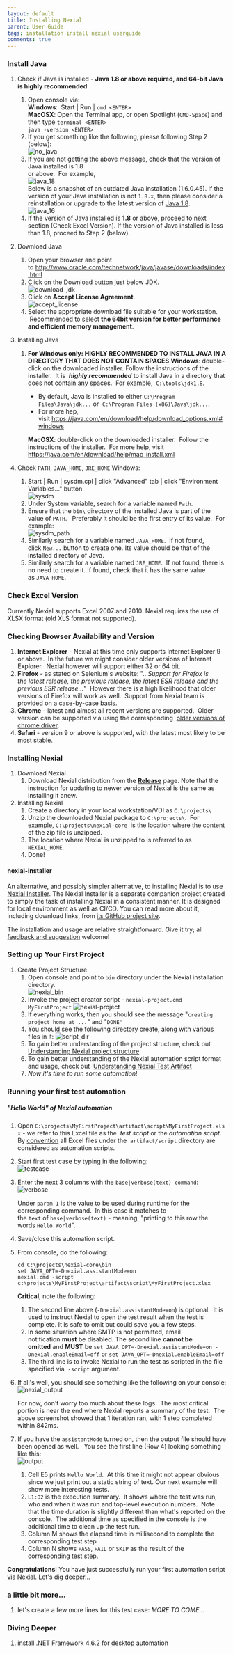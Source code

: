```yaml
---
layout: default
title: Installing Nexial
parent: User Guide
tags: installation install nexial userguide
comments: true
---
```



### Install Java
1. Check if Java is installed - **Java 1.8 or above required, and 64-bit Java is highly recommended**
   1. Open console via: <br/>
      **Windows**:  Start | Run | `cmd <ENTER>`<br/> 
      **MacOSX**: Open the Terminal app, or open Spotlight (`CMD-Space`) and then type `terminal <ENTER>`<br/>
      `java -version <ENTER>`
   3. If you get something like the following, please following Step 2 (below):<br/>
      ![no_java](image/InstallingNexial_01.png)
   4. If you are not getting the above message, check that the version of Java installed is 1.8<br/>
      or above.  For example,<br/>
      ![java_18](image/InstallingNexial_02.png)<br/>
      Below is a snapshot of an outdated Java installation (1.6.0.45). If the version of your Java installation
      is not `1.8.x`, then please consider a reinstallation or upgrade to the latest version of 
      <a href="http://www.oracle.com/technetwork/java/javase/downloads/jdk8-downloads-2133151.html" class="external-link" target="_nexial_link">Java 1.8</a>.
      <br/>
      ![java_16](image/InstallingNexial_02a.png)
   5. If the version of Java installed is **1.8** or above, proceed to next section (Check Excel Version). If the 
      version of Java installed is less than 1.8, proceed to Step 2 (below).

2. Download Java
   1. Open your browser and point to <a href="http://www.oracle.com/technetwork/java/javase/downloads/index.html" class="external-link" target="_nexial_link">http://www.oracle.com/technetwork/java/javase/downloads/index.html</a>
   2. Click on the Download button just below JDK.<br/>
      ![download_jdk](image/InstallingNexial_03.png)
   3. Click on **Accept License Agreement**.<br/>
      ![accept_license](image/InstallingNexial_04.png)
   4. Select the appropriate download file suitable for your workstation.  Recommended to select **the 64bit version 
      for better performance and efficient memory management**.

2. Installing Java
   1. **For Windows only: HIGHLY RECOMMENDED TO INSTALL JAVA IN A DIRECTORY THAT DOES NOT CONTAIN SPACES**
      **Windows**: double-click on the downloaded installer. Follow the instructions of the installer.  It is 
      _**highly recommended**_ to install Java in a directory that does not contain any spaces.  For example, 
      `C:\tools\jdk1.8`.  
       
      - By default, Java is installed to either `C:\Program Files\Java\jdk...` or 
        `C:\Program Files (x86)\Java\jdk...`.   
      - For more hep, visit <a href="https://java.com/en/download/help/download_options.xml#windows" class="external-link" target="_nexial_link">https://java.com/en/download/help/download_options.xml#windows</a>
       
      **MacOSX**: double-click on the downloaded installer.  Follow the instructions of the installer.  For more help, 
      visit 
      <a href="https://java.com/en/download/help/mac_install.xml" class="external-link" target="_nexial_link">https://java.com/en/download/help/mac_install.xml</a>

3. Check `PATH`, `JAVA_HOME`, `JRE_HOME`
   Windows: 
   1. Start | Run | sysdm.cpl <ENTER> | click "Advanced" tab | click "Environment Variables..." button<br/>
      ![sysdm](image/InstallingNexial_05.png) 
   1. Under System variable, search for a variable named `Path`.
   1. Ensure that the `bin\` directory of the installed Java is part of the value of `PATH`.  
      Preferably it should be the first entry of its value.  For example:<br/>
      ![sysdm_path](image/InstallingNexial_06.png) 
   1. Similarly search for a variable named `JAVA_HOME`.  If not found, click `New...` button to create one. Its value 
      should be that of the installed directory of Java.
   1. Similarly search for a variable named `JRE_HOME`.  If not found, there is no need to create it. If found, check 
      that it has the same value as `JAVA_HOME`.


### Check Excel Version
Currently Nexial supports Excel 2007 and 2010. Nexial requires the use of XLSX format (old XLS format not supported).


### Checking Browser Availability and Version
1. **Internet Explorer** - Nexial at this time only supports Internet Explorer 9 or above.  In the future we might 
   consider older versions of Internet Explorer.  Nexial however will support either 32 or 64 bit.
1. **Firefox** - as stated on Selenium's website: "..._Support for Firefox is the latest release, the previous 
   release, the latest ESR release and the previous ESR release..._"  However there is a high likelihood that older 
   versions of Firefox will work as well.  Support from Nexial team is provided on a case-by-case basis.
1. **Chrome** - latest and almost all recent versions are supported.  Older version can be supported via using the 
   corresponding 
   <a href="https://sites.google.com/a/chromium.org/chromedriver/downloads" class="external-link" target="_nexial_link">older versions of chrome driver</a>.
1. **Safari** \- version 9 or above is supported, with the latest most likely to be most stable.

### Installing Nexial
1. Download Nexial
   1. Download Nexial distribution from the 
      <a href="https://github.com/nexiality/nexial-core/releases" class="external-link" target="_nexial_external"><b>Release</b></a> page. 
      Note that the instruction for updating to newer version of Nexial is the same as installing it anew.
2. Installing Nexial
   1. Create a directory in your local workstation/VDI as `C:\projects\`
   1. Unzip the downloaded Nexial package to `C:\projects\`.  For example, `C:\projects\nexial-core` 
      is the location where the content of the zip file is unzipped.
   1. The location where Nexial is unzipped to is referred to as `NEXIAL_HOME`.
   1. Done!

#### nexial-installer
An alternative, and possibly simpler alternative, to installing Nexial is to use 
<a href="https://github.com/nexiality/nexial-installer" class="external-link" target="_nexial_external">Nexial Installer</a>.
The Nexial Installer is a separate companion project created to simply the task of installing Nexial in a consistent 
manner. It is designed for local environment as well as CI/CD. You can read more about it, including download links, from
<a href="https://github.com/nexiality/nexial-installer" class="external-link" target="_Nexial_external">its GitHub project site</a>.

The installation and usage are relative straightforward. Give it try; all 
<a href="https://github.com/nexiality/nexial-installer/issues/new" class="external-link" target="_nexial_external">feedback and suggestion</a> 
welcome!


### Setting up Your First Project
1. Create Project Structure
   1. Open console and point to `bin` directory under the Nexial installation directory.<br/>
      ![nexial_bin](image/InstallingNexial_07.png) 
   1. Invoke the project creator script - `nexial-project.cmd MyFirstProject`
      ![nexial-project](image/InstallingNexial_08.png)
   1. If everything works, then you should see the message "`creating project home at ...`" and "`DONE"`
   1. You should see the following directory create, along with various files in it:
      ![script_dir](image/InstallingNexial_09.png)
   1. To gain better understanding of the project structure, check out 
      [Understanding Nexial project structure](UnderstandingProjectStructure)
   1. To gain better understanding of the Nexial automation script format and usage, check out 
      [Understanding Nexial Test Artifact](UnderstandingExcelTemplates)
   1. _Now it's time to run some automation_!


### Running your first test automation
##### "Hello World" of Nexial automation
1. Open `C:\projects\MyFirstProject\artifact\script\MyFirstProject.xlsx` \- we refer to this Excel file as the 
   _test script_ or the _automation script_. By [convention](UnderstandingProjectStructure) all Excel files under the 
   `artifact/script` directory are considered as automation scripts.
2. Start first test case by typing in the following:<br/>
   ![testcase](image/InstallingNexial_10.png)
3. Enter the next 3 columns with the `base|verbose(text) command`:<br/>
   ![verbose](image/InstallingNexial_11.png)
   
   Under `param 1` is the value to be used during runtime for the corresponding command.  In this 
   case it matches to the `text` of `base|verbose(text)` - meaning, "printing to this row the 
   words `Hello World`".
4. Save/close this automation script.
5. From console, do the following:
   ```batch
   cd C:\projects\nexial-core\bin
   set JAVA_OPT=-Dnexial.assistantMode=on
   nexial.cmd -script c:\projects\MyFirstProject\artifact\script\MyFirstProject.xlsx
   ```

   **Critical**, note the following:
   1. The second line above (`-Dnexial.assistantMode=on`) is optional.  It is used to instruct 
      Nexial to open the test result when the test is complete. It is safe to omit but could save 
      you a few steps.
   1. In some situation where SMTP is not permitted, email notification **must** be disabled.
      The second line **cannot be omitted** and **MUST** be
      `set JAVA_OPT=-Dnexial.assistantMode=on -Dnexial.enableEmail=off`
      or
      `set JAVA_OPT=-Dnexial.enableEmail=off` 
   1.  The third line is to invoke Nexial to run the test as scripted in the file specified via 
       `-script` argument.
6. If all's well, you should see something like the following on your console:<br/>
   ![nexial_output](image/InstallingNexial_12.png) 
   
   For now, don't worry too much about these logs.  The most critical portion is near the end 
   where Nexial reports a summary of the test.  The above screenshot showed that 1 iteration ran, 
   with 1 step completed within 842ms.
7. If you have the `assistantMode` turned on, then the output file should have been opened as well.  
   You see the first line (Row 4) looking something like this:<br/>
   ![output](image/InstallingNexial_13.png)
   
   1. Cell E5 prints `Hello World`.  At this time it might not appear obvious since we just print 
      out a static string of text. Our next example will show more interesting tests.
   1. `L1:O2` is the execution summary.  It shows where the test was run, who and when it was run 
      and top-level execution numbers.  Note that the time duration is slightly different than 
      what's reported on the console.  The additional time as specified in the console is the 
      additional time to clean up the test run.
   1. Column M shows the elapsed time in millisecond to complete the corresponding test step
   1. Column N shows `PASS`, `FAIL` or `SKIP` as the result of the corresponding test step. 

**Congratulations**! You have just successfully run your first automation script via Nexial. Let's 
dig deeper...


### a little bit more...
1. let's create a few more lines for this test case:
   _MORE TO COME..._


### Diving Deeper
1. install .NET Framework 4.6.2 for desktop automation


